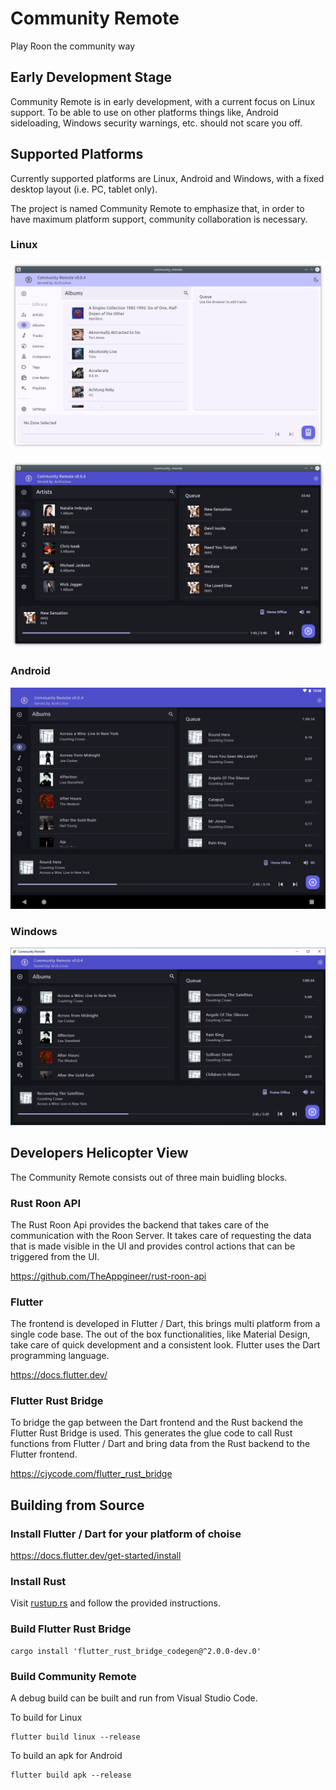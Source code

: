 # Community Remote
Play Roon the community way

## Early Development Stage
Community Remote is in early development, with a current focus on Linux support. To be able to use on other platforms things like, Android sideloading, Windows security warnings, etc. should not scare you off.

## Supported Platforms
Currently supported platforms are Linux, Android and Windows, with a fixed desktop layout (i.e. PC, tablet only).

The project is named Community Remote to emphasize that, in order to have maximum platform support, community collaboration is necessary.

### Linux
![Linux screenshot light](images/linux-light.png)

![Linux screenshot dark](images/linux-dark.png)

### Android
![Android screenshot](images/android-dark.png)

### Windows
![Windows screenshot](images/windows-dark.png)

## Developers Helicopter View
The Community Remote consists out of three main buidling blocks.

### Rust Roon API
The Rust Roon Api provides the backend that takes care of the communication with the Roon Server. It takes care of requesting the data that is made visible in the UI and provides control actions that can be triggered from the UI.

https://github.com/TheAppgineer/rust-roon-api

### Flutter
The frontend is developed in Flutter / Dart, this brings multi platform from a single code base. The out of the box functionalities, like Material Design, take care of quick development and a consistent look. Flutter uses the Dart programming language.

https://docs.flutter.dev/

### Flutter Rust Bridge
To bridge the gap between the Dart frontend and the Rust backend the Flutter Rust Bridge is used. This generates the glue code to call Rust functions from Flutter / Dart and bring data from the Rust backend to the Flutter frontend.

https://cjycode.com/flutter_rust_bridge

## Building from Source

### Install Flutter / Dart for your platform of choise
https://docs.flutter.dev/get-started/install

### Install Rust
Visit [rustup.rs](https://rustup.rs/) and follow the provided instructions.

### Build Flutter Rust Bridge
    cargo install 'flutter_rust_bridge_codegen@^2.0.0-dev.0'

### Build Community Remote
A debug build can be built and run from Visual Studio Code.

To build for Linux

    flutter build linux --release

To build an apk for Android

    flutter build apk --release
